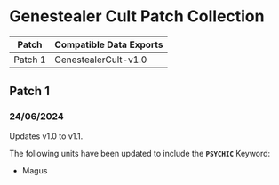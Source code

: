 # Genestealer Cult Patch Collection

Patch | Compatible Data Exports
--- | ---
Patch 1 | GenestealerCult-v1.0

## Patch 1
### 24/06/2024
  Updates v1.0 to v1.1.
  
  The following units have been updated to include the **`PSYCHIC`** Keyword:
  * Magus